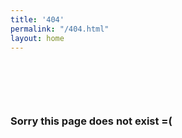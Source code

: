 ```yaml
---
title: '404'
permalink: "/404.html"
layout: home
---
```


<div class="row">
    <div class="col s12">
        <div class="section scrollspy" style="margin-top:100px">
            <h3 class="center">Sorry this page does not exist =(</h3>
        </div>
    </div>
</div>
